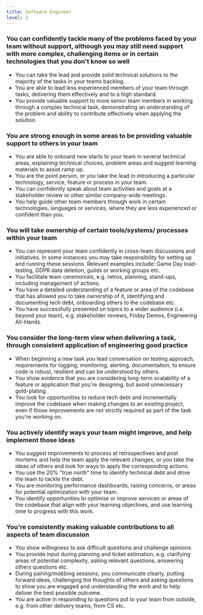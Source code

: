 ```yaml
---
title: Software Engineer
level: 2
---
```


### You can confidently tackle many of the problems faced by your team without support, although you may still need support with more complex, challenging items or in certain technologies that you don't know so well

- You can take the lead and provide solid technical solutions to the majority of the tasks in your teams backlog.
- You are able to lead less experienced members of your team through tasks, delivering them effectively and to a high standard.
- You provide valuable support to more senior team members in working through a complex technical task, demonstrating an understanding of the problem and ability to contribute effectively when applying the solution.

### You are strong enough in some areas to be providing valuable support to others in your team

- You are able to onboard new starts to your team in several technical areas, explaining technical choices, problem areas and suggest learning materials to assist ramp up.
- You are the point person, or you take the lead in introducing a particular technology, service, feature or process in your team.
- You can confidently speak about team activities and goals at a stakeholder review or other similar company-wide meetings.
- You help guide other team members through work in certain  technologies, languages or services, where they are less experienced or confident than you.

### You will take ownership of certain tools/systems/ processes within your team

- You can represent your team confidently in cross-team discussions and initiatives. In some instances you may take responsibility for setting up and running these sessions. Relevant examples include: Game Day load-testing, GDPR data deletion, guilds or working groups etc.
- You facilitate team ceremonials, e.g. retros, planning, stand-ups, including management of actions.
- You have a detailed understanding of a feature or area of the codebase that has allowed you to take ownership of it, identifying and documenting tech debt, onboarding others to the codebase etc. 
- You have successfully presented on topics to a wider audience (i.e. beyond your team), e.g. stakeholder reviews, Friday Demos, Engineering All-Hands.

### You consider the long-term view when delivering a task, through consistent application of engineering good practice

- When beginning a new task you lead conversation on testing approach, requirements for logging, monitoring, alerting, documentation, to ensure code is robust, resilient and can be understood by others.
- You show evidence that you are considering long-term scalability of a feature or application that you're designing, but avoid unnecessary gold-plating.
- You look for opportunities to reduce  tech debt and incrementally improve the codebase when making changes to an existing project, even if those improvements are not strictly required as part of the task you're working on.

### You actively identify ways your team might improve, and help implement those ideas

- You suggest improvements to process at retrospectives and post mortems and help the team apply the relevant changes, or you take the ideas of others and look for ways to apply the corresponding actions.
- You use the 20% "true north" time to identify technical debt and drive the team to tackle the debt.
- You are monitoring performance dashboards, raising concerns, or areas for potential optimization with your team.
- You identify opportunities to optimise or improve services or areas of the codebase that align with your learning objectives, and use learning time to progress with this work.

### You're consistently making valuable contributions to all aspects of team discussion

- You show willingness to ask difficult questions and challenge opinions.
- You provide input during planning and ticket estimation, e.g. clarifying areas of potential complexity, asking relevant questions, answering others questions etc.
- During pairing/mobbing sessions, you communicate clearly, putting forward ideas, challenging the thoughts of others and asking questions to show you are engaged and understanding the work and to help deliver the best possible outcome.
- You are active in responding to questions put to your team from outside, e.g. from other delivery teams, from CS etc.
